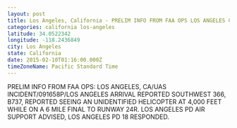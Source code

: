 ```yaml
---
layout: post
title: Los Angeles, California - PRELIM INFO FROM FAA OPS LOS ANGELES CA UAS INCIDENT 091658P LOS ANGELES ARRIVAL REPORTED
categories: california los-angeles
latitude: 34.0522342
longitude: -118.2436849
city: Los Angeles
state: California
date: 2015-02-10T01:16:00.000Z
timeZoneName: Pacific Standard Time
---
```


PRELIM INFO FROM FAA OPS: LOS ANGELES, CA/UAS INCIDENT/091658P/LOS ANGELES ARRIVAL REPORTED SOUTHWEST 366, B737, REPORTED SEEING AN UNIDENTIFIED HELICOPTER AT 4,000 FEET WHILE ON A 6 MILE FINAL TO RUNWAY 24R. LOS ANGELES PD  AIR SUPPORT ADVISED, LOS ANGELES PD 18 RESPONDED.
